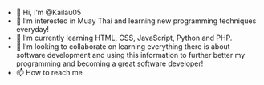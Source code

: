 - 👋 Hi, I’m @Kailau05
- 👀 I’m interested in Muay Thai and learning new programming techniques everyday!
- 🌱 I’m currently learning HTML, CSS, JavaScript, Python and PHP.
- 💞️ I’m looking to collaborate on learning everything there is about software development and using this information to further better my programming and becoming a great software developer!
- 📫 How to reach me 

<!---
Kailau05/Kailau05 is a ✨ special ✨ repository because its `README.md` (this file) appears on your GitHub profile.
You can click the Preview link to take a look at your changes.
--->
